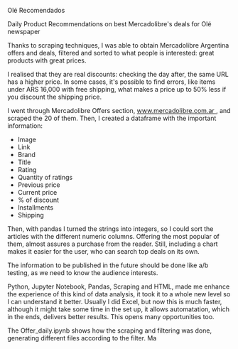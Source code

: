 Olé Recomendados

Daily Product Recommendations on best Mercadolibre's deals for Olé newspaper

Thanks to scraping techniques, I was able to obtain Mercadolibre Argentina offers and deals, filtered and sorted to what people is interested: great products with great prices.

I realised that they are real discounts: checking the day after, the same URL has a higher price. In some cases, it's possible to find errors, like items under ARS 16,000 with free shipping, what makes a price up to 50% less if you discount the shipping price.

I went through Mercadolibre Offers section, [www.mercadolibre.com.ar ](https://www.mercadolibre.com.ar/ofertas?container_id=MLA779357-1&page={page}), and scraped the 20 of them. Then, I created a dataframe with the important information:
- Image
- Link
- Brand
- Title
- Rating
- Quantity of ratings
- Previous price
- Current price
- % of discount
- Installments
- Shipping

Then, with pandas I turned the strings into integers, so I could sort the articles with the different numeric columns. Offering the most popular of them, almost assures a purchase from the reader. Still, including a chart makes it easier for the user, who can search top deals on its own.

The information to be published in the future should be done like a/b testing, as we need to know the audience interests.

Python, Jupyter Notebook, Pandas, Scraping and HTML, made me enhance the experience of this kind of data analysis, it took it to a whole new level so I can understand it better. Usually I did Excel, but now this is much faster, although it might take some time in the set up, it allows automatation, which in the ends, delivers better results. This opens many opportunities too.

The Offer_daily.ipynb shows how the scraping and filtering was done, generating different files according to the filter. Ma